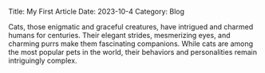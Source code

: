 Title: My First Article
Date: 2023-10-4
Category: Blog


Cats, those enigmatic and graceful creatures, have intrigued and charmed humans for centuries. Their elegant strides, mesmerizing eyes, and charming purrs make them fascinating companions. While cats are among the most popular pets in the world, their behaviors and personalities remain intriguingly complex.